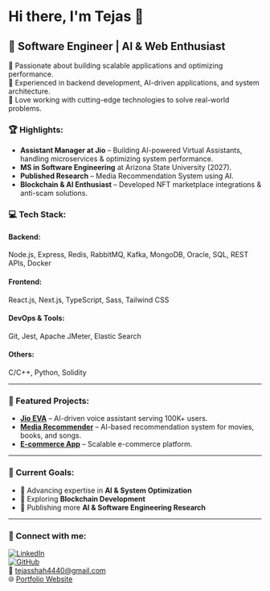 # Hi there, I'm Tejas 👋  

## 🚀 Software Engineer | AI & Web Enthusiast  

🔹 Passionate about building scalable applications and optimizing performance.  
🔹 Experienced in backend development, AI-driven applications, and system architecture.  
🔹 Love working with cutting-edge technologies to solve real-world problems.  

### 🏆 Highlights:  
- **Assistant Manager at Jio** – Building AI-powered Virtual Assistants, handling microservices & optimizing system performance.  
- **MS in Software Engineering** at Arizona State University (2027).  
- **Published Research** – Media Recommendation System using AI.  
- **Blockchain & AI Enthusiast** – Developed NFT marketplace integrations & anti-scam solutions.  

### 💻 Tech Stack:  
#### **Backend:**  
Node.js, Express, Redis, RabbitMQ, Kafka, MongoDB, Oracle, SQL, REST APIs, Docker  

#### **Frontend:**  
React.js, Next.js, TypeScript, Sass, Tailwind CSS  

#### **DevOps & Tools:**  
Git, Jest, Apache JMeter, Elastic Search  

#### **Others:**  
C/C++, Python, Solidity  

---

### 📌 Featured Projects:  
- **[Jio EVA](https://jioeva.ai/)** – AI-driven voice assistant serving 100K+ users.  
- **[Media Recommender](https://github.com/Hero4440/Movie-Songs-Recommender-System-BE-Project)** – AI-based recommendation system for movies, books, and songs.  
- **[E-commerce App](https://github.com/Hero4440/e_commerceapp)** – Scalable e-commerce platform.  

---

### 🎯 Current Goals:  
- 📌 Advancing expertise in **AI & System Optimization**  
- 🔗 Exploring **Blockchain Development**  
- 📖 Publishing more **AI & Software Engineering Research**  

---

### 📢 Connect with me:  
[![LinkedIn](https://img.shields.io/badge/-Tejas%20Shah-blue?style=for-the-badge&logo=linkedin&logoColor=white)](https://www.linkedin.com/in/tejas-shah-4820bb195)  
[![GitHub](https://img.shields.io/badge/-GitHub-181717?style=for-the-badge&logo=github&logoColor=white)](https://github.com/Hero4440)  
📧 tejasshah4440@gmail.com  
🌐 [Portfolio Website](https://hero4440.github.io/Personal-Website/)  
